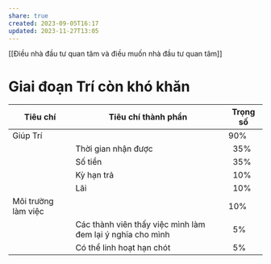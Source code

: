 ```yaml
---
share: true
created: 2023-09-05T16:17
updated: 2023-11-27T13:05
---
```

[[Điều nhà đầu tư quan tâm và điều muốn nhà đầu tư quan tâm]]

# Giai đoạn Trí còn khó khăn
| Tiêu chí            | Tiêu chí thành phần                                        | Trọng số   |
| ------------------- | ---------------------------------------------------------- | ---------- |
| Giúp Trí            |                                                            | 90%        |
|                     | Thời gian nhận được                                        | &nbsp; 35% |
|                     | Số tiền                                                    | &nbsp; 35% |
|                     | Kỳ hạn trả                                                 | &nbsp; 10% |
|                     | Lãi                                                        | &nbsp; 10% |
| Môi trường làm việc |                                                            | 10%        |
|                     | Các thành viên thấy việc mình làm đem lại ý nghĩa cho mình | &nbsp; 5%  |
|                     | Có thể linh hoạt hạn chót                                  | &nbsp; 5%  |